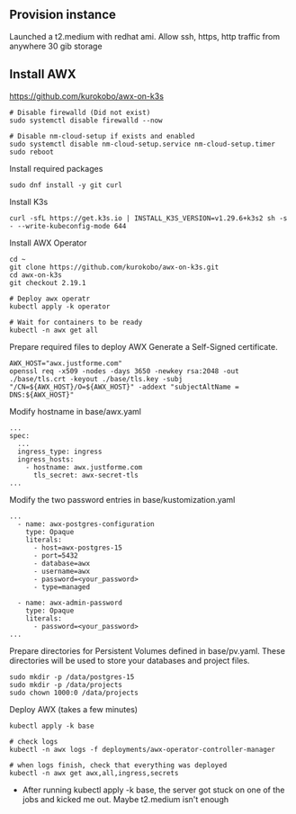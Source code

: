 **Provision instance**
-----------------------------------
Launched a t2.medium with redhat ami. Allow ssh, https, http traffic from anywhere
30 gib storage

**Install AWX**
-----------------------------------
https://github.com/kurokobo/awx-on-k3s

```
# Disable firewalld (Did not exist)
sudo systemctl disable firewalld --now

# Disable nm-cloud-setup if exists and enabled
sudo systemctl disable nm-cloud-setup.service nm-cloud-setup.timer
sudo reboot
```
Install required packages
```
sudo dnf install -y git curl
```
Install K3s
```
curl -sfL https://get.k3s.io | INSTALL_K3S_VERSION=v1.29.6+k3s2 sh -s - --write-kubeconfig-mode 644
```
Install AWX Operator
```
cd ~
git clone https://github.com/kurokobo/awx-on-k3s.git
cd awx-on-k3s
git checkout 2.19.1

# Deploy awx operatr
kubectl apply -k operator

# Wait for containers to be ready
kubectl -n awx get all
```

Prepare required files to deploy AWX
Generate a Self-Signed certificate.
```
AWX_HOST="awx.justforme.com"
openssl req -x509 -nodes -days 3650 -newkey rsa:2048 -out ./base/tls.crt -keyout ./base/tls.key -subj "/CN=${AWX_HOST}/O=${AWX_HOST}" -addext "subjectAltName = DNS:${AWX_HOST}"

```
Modify hostname in base/awx.yaml
```
...
spec:
  ...
  ingress_type: ingress
  ingress_hosts:
    - hostname: awx.justforme.com
      tls_secret: awx-secret-tls
...
```
Modify the two password entries in base/kustomization.yaml
```
...
  - name: awx-postgres-configuration
    type: Opaque
    literals:
      - host=awx-postgres-15
      - port=5432
      - database=awx
      - username=awx
      - password=<your_password>
      - type=managed

  - name: awx-admin-password
    type: Opaque
    literals:
      - password=<your_password>
...
```
Prepare directories for Persistent Volumes defined in base/pv.yaml. These directories will be used to store your databases and project files.
```
sudo mkdir -p /data/postgres-15
sudo mkdir -p /data/projects
sudo chown 1000:0 /data/projects
```
Deploy AWX (takes a few minutes)
```
kubectl apply -k base

# check logs
kubectl -n awx logs -f deployments/awx-operator-controller-manager

# when logs finish, check that everything was deployed
kubectl -n awx get awx,all,ingress,secrets
```

 - After running kubectl apply -k base, the server got stuck on one of the jobs and kicked me out. Maybe t2.medium isn't enough